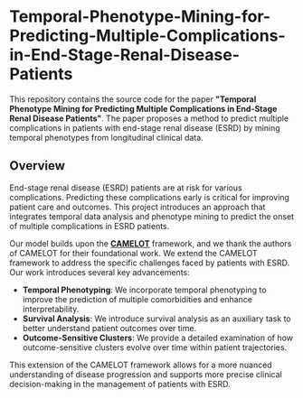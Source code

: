 # Temporal-Phenotype-Mining-for-Predicting-Multiple-Complications-in-End-Stage-Renal-Disease-Patients

This repository contains the source code for the paper **"Temporal Phenotype Mining for Predicting Multiple Complications in End-Stage Renal Disease Patients"**. The paper proposes a method to predict multiple complications in patients with end-stage renal disease (ESRD) by mining temporal phenotypes from longitudinal clinical data.

## Overview

End-stage renal disease (ESRD) patients are at risk for various complications. Predicting these complications early is critical for improving patient care and outcomes. This project introduces an approach that integrates temporal data analysis and phenotype mining to predict the onset of multiple complications in ESRD patients.

Our model builds upon the **[CAMELOT](https://github.com/hrna-ox/camelot-icml)** framework, and we thank the authors of CAMELOT for their foundational work. We extend the CAMELOT framework to address the specific challenges faced by patients with ESRD. Our work introduces several key advancements:

- **Temporal Phenotyping**: We incorporate temporal phenotyping to improve the prediction of multiple comorbidities and enhance interpretability.
- **Survival Analysis**: We introduce survival analysis as an auxiliary task to better understand patient outcomes over time.
- **Outcome-Sensitive Clusters**: We provide a detailed examination of how outcome-sensitive clusters evolve over time within patient trajectories.

This extension of the CAMELOT framework allows for a more nuanced understanding of disease progression and supports more precise clinical decision-making in the management of patients with ESRD.



